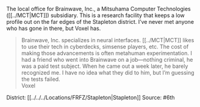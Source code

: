 The local office for Brainwave, Inc., a Mitsuhama Computer Technologies ([[../MCT|MCT]]) subsidiary. This is a research facility that keeps a low profile out on the far edges of the Stapleton district. I’ve never met anyone who has gone in there, but Voxel has.  

> Brainwave, Inc. specializes in neural interfaces. [[../MCT|MCT]] likes to use their tech in cyberdecks, simsense players, etc. The cost of making those advancements is often metahuman experimentation. I had a friend who went into Brainwave on a job—nothing criminal, he was a paid test subject. When he came out a week later, he barely recognized me. I have no idea what they did to him, but I’m guessing the tests failed.  
> Voxel

District: [[../../../Locations/FRFZ/Stapleton|Stapleton]]
Source: #6th